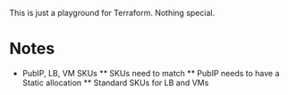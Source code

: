 This is just a playground for Terraform. Nothing special.

# Notes
* PubIP, LB, VM SKUs
** SKUs need to match
** PubIP needs to have a Static allocation
** Standard SKUs for LB and VMs